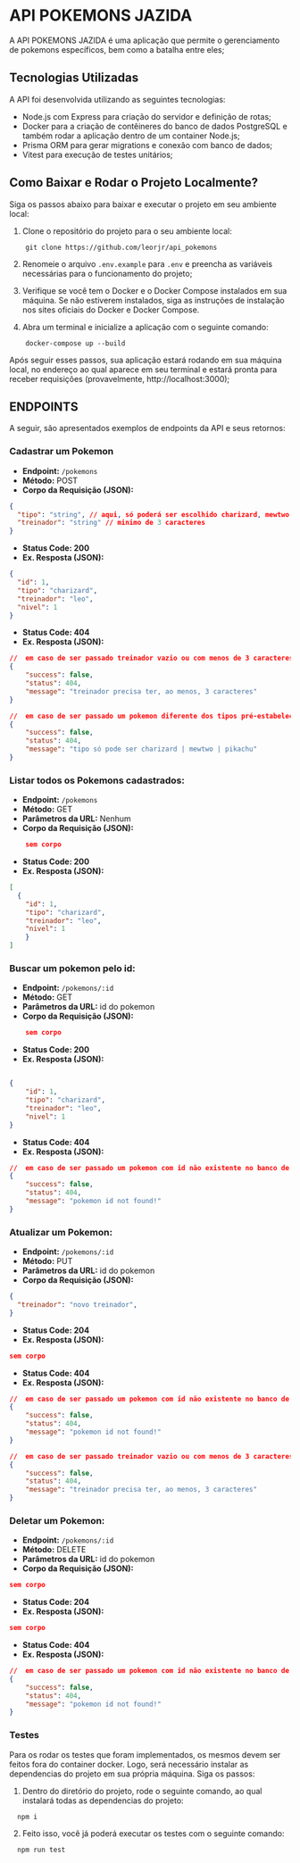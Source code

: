 # API POKEMONS JAZIDA

A API POKEMONS JAZIDA é uma aplicação que permite o gerenciamento de pokemons específicos, bem como a batalha entre eles;

## Tecnologias Utilizadas

A API foi desenvolvida utilizando as seguintes tecnologias:

- Node.js com Express para criação do servidor e definição de rotas;
- Docker para a criação de contêineres do banco de dados PostgreSQL e também rodar a aplicação dentro de um container Node.js;
- Prisma ORM para gerar migrations e conexão com banco de dados;
- Vitest para execução de testes unitários;

## Como Baixar e Rodar o Projeto Localmente?

Siga os passos abaixo para baixar e executar o projeto em seu ambiente local:

1. Clone o repositório do projeto para o seu ambiente local:

```
    git clone https://github.com/leorjr/api_pokemons
```

2. Renomeie o arquivo `.env.example` para `.env` e preencha as variáveis necessárias para o funcionamento do projeto;

3. Verifique se você tem o Docker e o Docker Compose instalados em sua máquina. Se não estiverem instalados, siga as instruções de instalação nos sites oficiais do Docker e Docker Compose.

4. Abra um terminal e inicialize a aplicação com o seguinte comando:

```
    docker-compose up --build
```

Após seguir esses passos, sua aplicação estará rodando em sua máquina local, no endereço ao qual aparece em seu terminal e estará pronta para receber requisições (provavelmente, http://localhost:3000);

## ENDPOINTS

A seguir, são apresentados exemplos de endpoints da API e seus retornos:

### Cadastrar um Pokemon

- **Endpoint:** `/pokemons`
- **Método:** POST
- **Corpo da Requisição (JSON):**

```json
{
  "tipo": "string", // aqui, só poderá ser escolhido charizard, mewtwo ou pikachu
  "treinador": "string" // minimo de 3 caracteres
}
```

- **Status Code: 200**
- **Ex. Resposta (JSON):**

```json
{
  "id": 1,
  "tipo": "charizard",
  "treinador": "leo",
  "nivel": 1
}
```

- **Status Code: 404**
- **Ex. Resposta (JSON):**

```json
//  em caso de ser passado treinador vazio ou com menos de 3 caracteres
{
	"success": false,
	"status": 404,
	"message": "treinador precisa ter, ao menos, 3 caracteres"
}
```

```json
//  em caso de ser passado um pokemon diferente dos tipos pré-estabelecidos "charizard", "mewtwo" ou "pikachu"
{
	"success": false,
	"status": 404,
	"message": "tipo só pode ser charizard | mewtwo | pikachu"
}
```

### Listar todos os Pokemons cadastrados:

- **Endpoint:** `/pokemons`
- **Método:** GET
- **Parâmetros da URL:** Nenhum
- **Corpo da Requisição (JSON):**

```json
    sem corpo
```

- **Status Code: 200**
- **Ex. Resposta (JSON):**

```json
[
  {
    "id": 1,
    "tipo": "charizard",
    "treinador": "leo",
    "nivel": 1
    }
]
```

### Buscar um pokemon pelo id:

- **Endpoint:** `/pokemons/:id`
- **Método:** GET
- **Parâmetros da URL:** id do pokemon
- **Corpo da Requisição (JSON):**

```json
    sem corpo
```

- **Status Code: 200**
- **Ex. Resposta (JSON):**

```json

{
    "id": 1,
    "tipo": "charizard",
    "treinador": "leo",
    "nivel": 1
}

```

- **Status Code: 404**
- **Ex. Resposta (JSON):**

```json
//  em caso de ser passado um pokemon com id não existente no banco de dados    
{
	"success": false,
	"status": 404,
	"message": "pokemon id not found!"
}
```


### Atualizar um Pokemon:

- **Endpoint:** `/pokemons/:id`
- **Método:** PUT
- **Parâmetros da URL:** id do pokemon
- **Corpo da Requisição (JSON):**

```json
{
  "treinador": "novo treinador",
}
```

- **Status Code: 204**
- **Ex. Resposta (JSON):**


```json
sem corpo
```

- **Status Code: 404**
- **Ex. Resposta (JSON):**

```json
//  em caso de ser passado um pokemon com id não existente no banco de dados    
{
	"success": false,
	"status": 404,
	"message": "pokemon id not found!"
}
```
```json
//  em caso de ser passado treinador vazio ou com menos de 3 caracteres
{
	"success": false,
	"status": 404,
	"message": "treinador precisa ter, ao menos, 3 caracteres"
}
```


### Deletar um Pokemon:

- **Endpoint:** `/pokemons/:id`
- **Método:** DELETE
- **Parâmetros da URL:** id do pokemon
- **Corpo da Requisição (JSON):**

```json
sem corpo
```

- **Status Code: 204**
- **Ex. Resposta (JSON):**

```json
sem corpo
```

- **Status Code: 404**
- **Ex. Resposta (JSON):**

```json
//  em caso de ser passado um pokemon com id não existente no banco de dados    
{
	"success": false,
	"status": 404,
	"message": "pokemon id not found!"
}
```

### Testes

Para os rodar os testes que foram implementados, os mesmos devem ser feitos fora do container docker. Logo, será necessário instalar as dependencias do projeto em sua própria máquina. Siga os passos:

1. Dentro do diretório do projeto, rode o seguinte comando, ao qual instalará todas as dependencias do projeto:

```
  npm i
```

2. Feito isso, você já poderá executar os testes com o seguinte comando:

```
  npm run test
```
